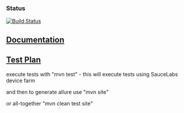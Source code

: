 ### Status
[![Build Status](https://travis-ci.org/astrashevskiy/MobileQA.png)](https://travis-ci.org/astrashevskiy/MobileQA)

## [Documentation](https://astrashevskiy.github.io/MobileQA/)

## [Test Plan](TestPlan.md)


execute tests with
"mvn test" - this will execute tests using SauceLabs device farm

and then to generate allure use
"mvn site"

or all-together
"mvn clean test site"
